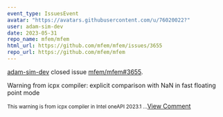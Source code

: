 ```yaml
---
event_type: IssuesEvent
avatar: "https://avatars.githubusercontent.com/u/76020022?"
user: adam-sim-dev
date: 2023-05-31
repo_name: mfem/mfem
html_url: https://github.com/mfem/mfem/issues/3655
repo_url: https://github.com/mfem/mfem
---
```


<a href='https://github.com/adam-sim-dev' target='_blank'>adam-sim-dev</a> closed issue <a href='https://github.com/mfem/mfem/issues/3655' target='_blank'>mfem/mfem#3655</a>.

<p>Warning from icpx compiler: explicit comparison with NaN in fast floating point mode</p><small>This warning is from icpx compiler in Intel oneAPI 2023.1...</small><a href='https://github.com/mfem/mfem/issues/3655' target='_blank'>View Comment</a>